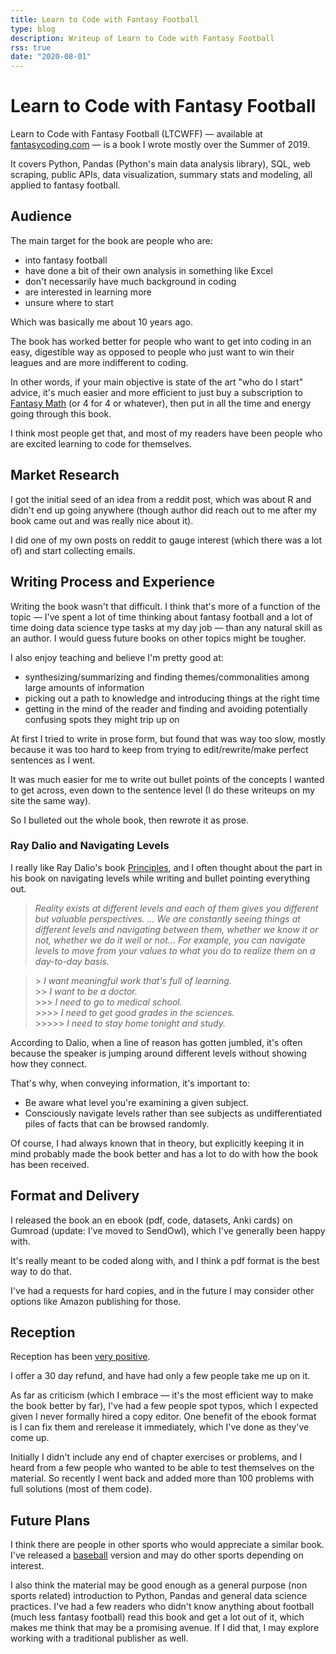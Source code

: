 ```yaml
---
title: Learn to Code with Fantasy Football
type: blog
description: Writeup of Learn to Code with Fantasy Football
rss: true
date: "2020-08-01"
---
```


# Learn to Code with Fantasy Football
Learn to Code with Fantasy Football (LTCWFF) — available at
[fantasycoding.com](https://fantasycoding.com?utm_source=nathanbraun&utm_content=ltcwff&utm_medium=organic&utm_campaign=writeup) — is a book I wrote mostly over
the Summer of 2019.

It covers Python, Pandas (Python's main data analysis library), SQL, web
scraping, public APIs, data visualization, summary stats and modeling, all
applied to fantasy football.

## Audience
The main target for the book are people who are:
- into fantasy football
- have done a bit of their own analysis in something like Excel
- don't necessarily have much background in coding
- are interested in learning more
- unsure where to start

Which was basically me about 10 years ago.

The book has worked better for people who want to get into coding in an easy,
digestible way as opposed to people who just want to win their leagues and are
more indifferent to coding.

In other words, if your main objective is state of the art "who do I start"
advice, it's much easier and more efficient to just buy a subscription to
[Fantasy Math](https://fantasymath.com) (or 4 for 4 or whatever), then put in
all the time and energy going through this book.

I think most people get that, and most of my readers have been people who are
excited learning to code for themselves.

## Market Research
I got the initial seed of an idea from a reddit post, which was about R and
didn't end up going anywhere (though author did reach out to me after my book
came out and was really nice about it).

I did one of my own posts on reddit to gauge interest (which there was a lot
of) and start collecting emails.

## Writing Process and Experience
Writing the book wasn't that difficult. I think that's more of a function of
the topic — I've spent a lot of time thinking about fantasy football and a lot
of time doing data science type tasks at my day job — than any natural skill
as an author. I would guess future books on other topics might be tougher.

I also enjoy teaching and believe I'm pretty good at:

- synthesizing/summarizing and finding themes/commonalities among large amounts of information 
- picking out a path to knowledge and introducing things at the right time
- getting in the mind of the reader and finding and avoiding potentially confusing spots they might trip up on
  
At first I tried to write in prose form, but found that was way too slow,
mostly because it was too hard to keep from trying to edit/rewrite/make
perfect sentences as I went.

It was much easier for me to write out bullet points of the concepts I wanted
to get across, even down to the sentence level (I do these writeups on my site
the same way).

So I bulleted out the whole book, then rewrote it as prose.

### Ray Dalio and Navigating Levels
I really like Ray Dalio's book [Principles](books/principles), and I often
thought about the part in his book on navigating levels while writing and
bullet pointing everything out.

  > *Reality exists at different levels and each of them gives you different
  but valuable perspectives. ... We are constantly seeing things at different
  levels and navigating between them, whether we know it or not, whether we do
  it well or not... For example, you can navigate levels to move from your
  values to what you do to realize them on a day-to-day basis.*
  
  > \> *I want meaningful work that's full of learning.* \
  \>\> *I want to be a doctor.* \
  \>\>\> *I need to go to medical school.* \
  \>\>\>\> *I need to get good grades in the sciences.* \
  \>\>\>\>\> *I need to stay home tonight and study.* 

According to Dalio, when a line of reason has gotten jumbled, it's often
because the speaker is jumping around different levels without showing how they
connect.

That's why, when conveying information, it's important to:

- Be aware what level you're examining a given subject.
- Consciously navigate levels rather than see subjects as undifferentiated piles of facts that can be browsed randomly.

Of course, I had always known that in theory, but explicitly keeping it in mind
probably made the book better and has a lot to do with how the book has been
received.

## Format and Delivery
I released the book an en ebook (pdf, code, datasets, Anki cards) on Gumroad (update: I've moved to SendOwl), which I've generally been happy with.  

It's really meant to be coded along with, and I think a pdf format is the best
way to do that.

I've had a requests for hard copies, and in the future I may consider other
options like Amazon publishing for those.

## Reception
Reception has been [very positive](https://fantasycoding.com/testimonials).

I offer a 30 day refund, and have had only a few people take me up on it.

As far as criticism (which I embrace — it's the most efficient way to make the
book better by far), I've had a few people spot typos, which I expected given
I never formally hired a copy editor. One benefit of the ebook format is I can
fix them and rerelease it immediately, which I've done as they've come up.

Initially I didn't include any end of chapter exercises or problems, and I
heard from a few people who wanted to be able to test themselves on the
material. So recently I went back and added more than 100 problems with full
solutions (most of them code).

## Future Plans
I think there are people in other sports who would appreciate a similar book.
I've released a [baseball](https://codebaseball.com) version and may do other
sports depending on interest.

I also think the material may be good enough as a general purpose (non sports
related) introduction to Python, Pandas and general data science practices.
I've had a few readers who didn't know anything about football (much less
fantasy football) read this book and get a lot out of it, which makes me think
that may be a promising avenue.  If I did that, I may explore working with a
traditional publisher as well.
